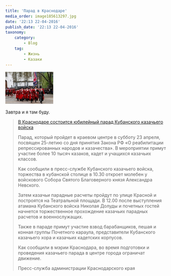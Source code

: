 ```yaml
---
title: 'Парад в Краснодаре'
media_order: image185613297.jpg
date: '22:13 22-04-2016'
publish_date: '22:13 22-04-2016'
taxonomy:
    category:
        - Blog
    tag:
        - Жизнь
        - Казаки
---
```


![](image185613297.jpg)

Завтра и я там буду.

> [В Краснодаре состоится юбилейный парад Кубанского казачьего войска](http://krasnodar.bezformata.com/listnews/parad-kubanskogo-kazachego-vojska/46178949/)
> 
> Парад, который пройдет в краевом центре в субботу 23 апреля, посвящен 25-летию со дня принятия Закона РФ «О реабилитации репрессированных народов и казачества». В мероприятии примут участие более 10 тысяч казаков, кадет и учащихся казачьих классов.
> 
> Как сообщили в пресс-службе Кубанского казачьего войска, торжества в кубанской столице в 10.30 откроет молебен у войскового Собора Святого Благоверного князя Александра Невского.
> 
> Затем казачьи парадные расчеты пройдут по улице Красной и построятся на Театральной площади. В 12.00 после выступления атамана Кубанского войска Николая Долуды и почетных гостей начнется торжественное прохождение казачьих парадных расчетов и военнослужащих.
> 
> Также в параде примут участие взвод барабанщиков, пешая и конная группы Почетного караула, представители Кубанского казачьего хора и казачьих кадетских корпусов.
> 
> Как сообщили в мэрии Краснодара, во время подготовки и проведения казачьего парада в центре города ограничат движение.
> 
> Пресс-служба администрации Краснодарского края 